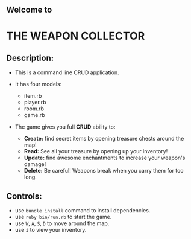 

## Welcome to
# THE WEAPON COLLECTOR

## Description:

- This is a command line CRUD application.

- It has four models:
  - item.rb
  - player.rb
  - room.rb
  - game.rb


- The game gives you full **CRUD** ability to:
  - **Create:** find secret items by opening treasure chests around the map!
  - **Read:** See all your treasure by opening up your inventory!
  - **Update:** find awesome enchantments to increase your weapon's damage!
  - **Delete:** Be careful! Weapons break when you carry them for too long.

## Controls:

* use `bundle install` command to install dependencies.
* use `ruby bin/run.rb` to start the game.
* use `W`, `A`, `S`, `D` to move around the map.
* use `i` to view your inventory.
